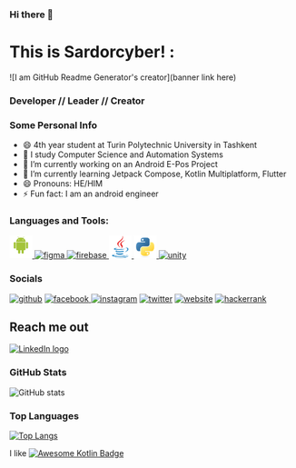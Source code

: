 ### Hi there 👋
# This is Sardorcyber! :
![I am GitHub Readme Generator's creator](banner link here)

### Developer // Leader // Creator
### Some Personal Info
- 😄 4th year student at Turin Polytechnic University in Tashkent
- 💬 I study Computer Science and Automation Systems  
- 🔭 I’m currently working on an Android E-Pos Project
- 🌱 I’m currently learning Jetpack Compose, Kotlin Multiplatform, Flutter 
- 😄 Pronouns: HE/HIM
- ⚡ Fun fact: I am an android engineer 

<h3 align="left">Languages and Tools:</h3>
<p align="left"> <a href="https://developer.android.com" target="_blank"> <img src="https://raw.githubusercontent.com/devicons/devicon/master/icons/android/android-original-wordmark.svg" alt="android" width="40" height="40"/> </a>  <a href="https://www.figma.com/" target="_blank"> <img src="https://www.vectorlogo.zone/logos/figma/figma-icon.svg" alt="figma" width="40" height="40"/> </a> <a href="https://firebase.google.com/" target="_blank"> <img src="https://www.vectorlogo.zone/logos/firebase/firebase-icon.svg" alt="firebase" width="40" height="40"/> </a> <a href="https://www.java.com" target="_blank"> <img src="https://raw.githubusercontent.com/devicons/devicon/master/icons/java/java-original.svg" alt="java" width="40" height="40"/> <a href="https://www.python.org" target="_blank"> <img src="https://raw.githubusercontent.com/devicons/devicon/master/icons/python/python-original.svg" alt="python" width="40" height="40"/> </a> <a href="https://unity.com/" target="_blank"> <img src="https://www.vectorlogo.zone/logos/unity3d/unity3d-icon.svg" alt="unity" width="40" height="40"/> </a></p>



### Socials
[<img src='https://cdn.jsdelivr.net/npm/simple-icons@3.0.1/icons/github.svg' alt='github' height='40'>](https://github.com/Sardorbekcyber)  [<img src='https://upload.wikimedia.org/wikipedia/commons/thumb/5/51/Facebook_f_logo_%282019%29.svg/1365px-Facebook_f_logo_%282019%29.svg.png' alt='facebook' height='40' > ](https://www.facebook.com/sardor.narziyev.9/)  [<img src='https://upload.wikimedia.org/wikipedia/commons/thumb/9/96/Instagram.svg/1200px-Instagram.svg.png' alt='instagram' height='40'>](https://www.instagram.com/sard0rbeck/)  [<img src='https://upload.wikimedia.org/wikipedia/sco/thumb/9/9f/Twitter_bird_logo_2012.svg/1200px-Twitter_bird_logo_2012.svg.png' alt='twitter' height='40'>](https://twitter.com/NarziyevSardor)  [<img src='https://cdn4.iconfinder.com/data/icons/social-media-2210/24/Artstation-512.png' alt='website' height='40'>](https://sardorbek.me/)  [<img src='https://cdn.worldvectorlogo.com/logos/hackerrank.svg' alt='hackerrank' height='40'>](https://www.hackerrank.com/sardornarziyev21)  
  
## Reach me out 
  
  [<img src="https://img.shields.io/badge/LinkedIn-282C34?logo=linkedin&logoColor=0077B5" alt="LinkedIn logo" title="LinkedIn" height="25" />](https://www.linkedin.com/in/valentinbriand42)

### GitHub Stats
![GitHub stats](https://github-readme-stats.vercel.app/api?username=Sardorbekcyber&show_icons=true&count_private=true&theme=dracula&hide_border=true)  

### Top Languages
[![Top Langs](https://github-readme-stats.vercel.app/api/top-langs/?username=Sardorbekcyber&layout=compact&theme=dracula&hide_border=true)](https://github.com/anuraghazra/github-readme-stats)


I like [![Awesome Kotlin Badge](https://kotlin.link/awesome-kotlin.svg)](https://github.com/KotlinBy/awesome-kotlin)
